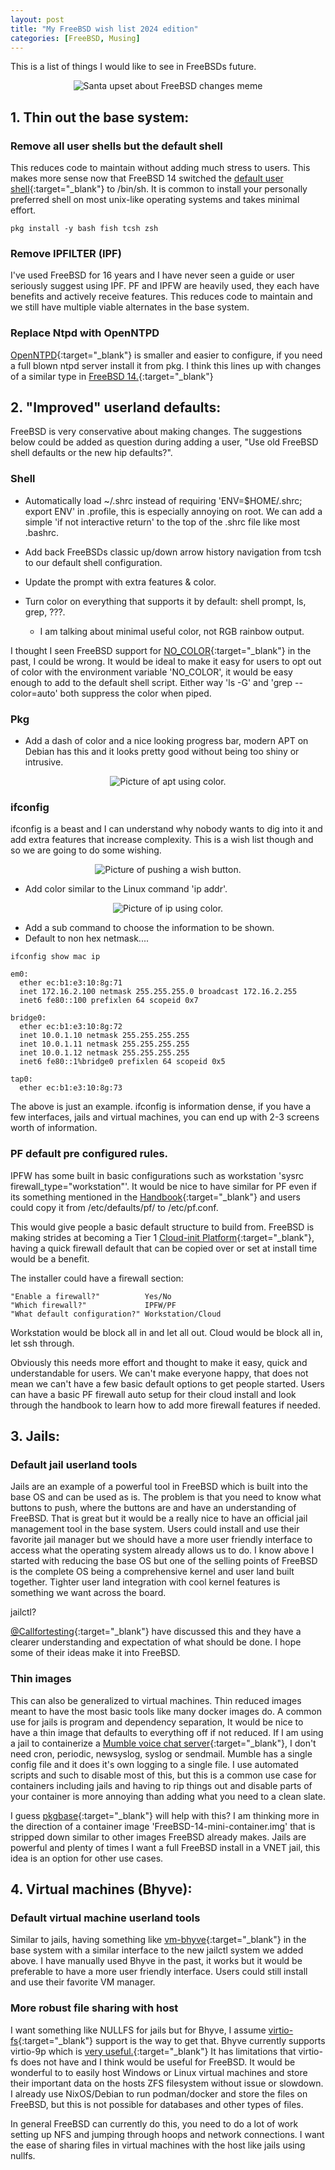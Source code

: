 ```yaml
---
layout: post
title: "My FreeBSD wish list 2024 edition"
categories: [FreeBSD, Musing]
---
```


This is a list of things I would like to see in FreeBSDs future.

<p align="center" width="100%">
    <img src="/assets/images/posts/2024-1-10-My-FreeBSD-wishlist-2024/wishlist.jpg" alt="Santa upset about FreeBSD changes meme"> 
</p>

## 1. Thin out the base system:

### Remove all user shells but the default shell

This reduces code to maintain without adding much stress to users. This makes more sense now that FreeBSD 14
switched the [default user shell](https://lists.freebsd.org/archives/freebsd-current/2021-September/000648.html){:target="_blank"} to /bin/sh.
It is common to install your personally preferred shell on most unix-like operating systems and takes minimal effort.

~~~
pkg install -y bash fish tcsh zsh
~~~

### Remove IPFILTER (IPF)

I've used FreeBSD for 16 years and I have never seen a guide or user seriously suggest using
IPF. PF and IPFW are heavily used, they each have benefits and actively receive features.
This reduces code to maintain and we still have multiple viable alternates in the base system.

### Replace Ntpd with OpenNTPD

[OpenNTPD](https://www.openntpd.org){:target="_blank"} is smaller and easier to configure, if you need a full blown ntpd server install it from pkg.
I think this lines up with changes of a similar type in [FreeBSD 14.](https://lists.freebsd.org/archives/freebsd-questions/2023-November/004322.html){:target="_blank"}

## 2. "Improved" userland defaults:

FreeBSD is very conservative about making changes. The suggestions below could be added
as question during adding a user, "Use old FreeBSD shell defaults or the new hip defaults?".

### Shell

- Automatically load ~/.shrc instead of requiring 'ENV=$HOME/.shrc; export ENV' in .profile, this is
  especially annoying on root. We can add a simple 'if not interactive return' to the top of the
  .shrc file like most .bashrc.

- Add back FreeBSDs classic up/down arrow history navigation from tcsh to our default shell configuration.

- Update the prompt with extra features & color.

- Turn color on everything that supports it by default: shell prompt, ls, grep, ???.
  - I am talking about minimal useful color, not RGB rainbow output.

I thought I seen FreeBSD support for [NO_COLOR](https://no-color.org){:target="_blank"} in the past, I could be wrong.
It would be ideal to make it easy for users to opt out of color with the environment variable 'NO_COLOR', it would be
easy enough to add to the default shell script. Either way 'ls -G' and 'grep --color=auto' both suppress the color when piped.

### Pkg

- Add a dash of color and a nice looking progress bar, modern APT on Debian has this and
it looks pretty good without being too shiny or intrusive.

<p align="center" width="100%">
    <img src="/assets/images/posts/2024-1-10-My-FreeBSD-wishlist-2024/apt.png" alt="Picture of apt using color."> 
</p>

### ifconfig

ifconfig is a beast and I can understand why nobody wants to dig into it and add extra features that increase complexity.
This is a wish list though and so we are going to do some wishing.

<p align="center" width="100%">
    <img src="/assets/images/posts/2024-1-10-My-FreeBSD-wishlist-2024/wishbutton.jpg" alt="Picture of pushing a wish button."> 
</p>

- Add color similar to the Linux command 'ip addr'.

<p align="center" width="100%">
    <img src="/assets/images/posts/2024-1-10-My-FreeBSD-wishlist-2024/ip-addr.png" alt="Picture of ip using color."> 
</p>

- Add a sub command to choose the information to be shown.
- Default to non hex netmask.... 

~~~
ifconfig show mac ip
~~~

~~~
em0: 
  ether ec:b1:e3:10:8g:71
  inet 172.16.2.100 netmask 255.255.255.0 broadcast 172.16.2.255
  inet6 fe80::100 prefixlen 64 scopeid 0x7

bridge0: 
  ether ec:b1:e3:10:8g:72
  inet 10.0.1.10 netmask 255.255.255.255
  inet 10.0.1.11 netmask 255.255.255.255
  inet 10.0.1.12 netmask 255.255.255.255
  inet6 fe80::1%bridge0 prefixlen 64 scopeid 0x5

tap0:
  ether ec:b1:e3:10:8g:73
~~~

The above is just an example. ifconfig is information dense, if you have a few interfaces, jails
and virtual machines, you can end up with 2-3 screens worth of information.

### PF default pre configured rules.

IPFW has some built in basic configurations such as workstation 'sysrc firewall_type="workstation"'.
It would be nice to have similar for PF even if its something mentioned in the [Handbook](https://docs.freebsd.org/en/books/handbook/firewalls){:target="_blank"}
and users could copy it from /etc/defaults/pf/ to /etc/pf.conf.

This would give people a basic default structure to build from. FreeBSD is making strides at becoming a Tier 1
[Cloud-init Platform](https://freebsdfoundation.org/project/freebsd-as-a-tier-i-cloud-init-platform){:target="_blank"},
having a quick firewall default that can be copied over or set at install time would be a benefit.

The installer could have a firewall section:

~~~
"Enable a firewall?"          Yes/No
"Which firewall?"             IPFW/PF
"What default configuration?" Workstation/Cloud
~~~

Workstation would be block all in and let all out.
Cloud would be block all in, let ssh through.

Obviously this needs more effort and thought to make it easy, quick and understandable for users.
We can't make everyone happy, that does not mean we can't have a few basic default options to get people started.
Users can have a basic PF firewall auto setup for their cloud install and look through the handbook to learn how 
to add more firewall features if needed.

## 3. Jails:

### Default jail userland tools

Jails are an example of a powerful tool in FreeBSD which is built into the base OS and can be used as is.
The problem is that you need to know what buttons to push, where the buttons are and have an understanding of FreeBSD.
That is great but it would be a really nice to have an official jail management tool in the base system.
Users could install and use their favorite jail manager but we should have a more user friendly interface
to access what the operating system already allows us to do. I know above I started with reducing the base OS but
one of the selling points of FreeBSD is the complete OS being a comprehensive kernel and user land built together.
Tighter user land integration with cool kernel features is something we want across the board.

jailctl?

[@Callfortesting](https://www.youtube.com/@callfortesting){:target="_blank"} have discussed this and they
have a clearer understanding and expectation of what should be done. I hope some of their ideas make it into FreeBSD.

### Thin images

This can also be generalized to virtual machines.
Thin reduced images meant to have the most basic tools like many docker images do.
A common use for jails is program and dependency separation, It would be nice to have a thin image
that defaults to everything off if not reduced. If I am using a jail to containerize 
a [Mumble voice chat server](https://www.mumble.info){:target="_blank"}, I don't need cron, periodic, newsyslog, syslog
or sendmail. Mumble has a single config file and it does it's own logging to a single file.
I use automated scripts and such to disable most of this, but this is a common use case for
containers including jails and having to rip things out and disable parts of your container
is more annoying than adding what you need to a clean slate.

I guess [pkgbase](https://wiki.freebsd.org/PkgBase){:target="_blank"} will help with this? I am thinking
more in the direction of a container image 'FreeBSD-14-mini-container.img' that is stripped down
similar to other images FreeBSD already makes. Jails are powerful and plenty of times I want a full
FreeBSD install in a VNET jail, this idea is an option for other use cases.

## 4. Virtual machines (Bhyve):

### Default virtual machine userland tools

Similar to jails, having something like [vm-bhyve](https://github.com/churchers/vm-bhyve){:target="_blank"} in the base system with a
similar interface to the new jailctl system we added above. I have manually used Bhyve in the past, it works but it would be preferable
to have a more user friendly interface. Users could still install and use their favorite VM manager.

### More robust file sharing with host

I want something like NULLFS for jails but for Bhyve, I assume [virtio-fs](https://virtio-fs.gitlab.io){:target="_blank"} support is the way to get that.
Bhyve currently supports virtio-9p which is [very useful.](https://adriel-tech.github.io/bhyve/nixos/vm/2022/10/11/FreeBSD-13-bhyve-share-files-with-vm.html){:target="_blank"}
It has limitations that virtio-fs does not have and I think would be useful for FreeBSD. It would be wonderful to to easily host Windows or Linux
virtual machines and store their important data on the hosts ZFS filesystem without issue or slowdown. I already use NixOS/Debian to run podman/docker
and store the files on FreeBSD, but this is not possible for databases and other types of files.

In general FreeBSD can currently do this, you need to do a lot of work setting up NFS and jumping through hoops and
network connections. I want the ease of sharing files in virtual machines with the host like jails using nullfs.
